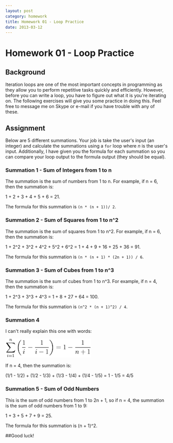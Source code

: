 ```yaml
---
layout: post
category: homework
title: Homework 01 - Loop Practice
date: 2013-03-12
---
```

# Homework 01 - Loop Practice

## Background

Iteration loops are one of the most important concepts in programming as they allow you to perform 
repetitive tasks quickly and efficiently. However, before you can write a loop, you have to figure 
out what it is you're iterating on. The following exercises will give you some practice in doing 
this. Feel free to message me on Skype or e-mail if you have trouble with any of these.

## Assignment

Below are 5 different summations. Your job is take the user's input (an integer) and calculate the 
summations using a `for` loop where _n_ is the user's input. Additionally, I have given you the 
formula for each summation so you can compare your loop output to the formula output (they should 
be equal).

### Summation 1 - Sum of Integers from 1 to n

The summation is the sum of numbers from 1 to n. For example, if n = 6, then the summation is:

1 + 2 + 3 + 4 + 5 + 6 = 21.

The formula for this summation is `(n * (n + 1))/ 2`.

### Summation 2 - Sum of Squares from 1 to n^2

The summation is the sum of squares from 1 to n^2. For example, if n = 6, then the summation is:

1 + 2^2 + 3^2 + 4^2 + 5^2 + 6^2 = 1 + 4 + 9 + 16 + 25 + 36 = 91.

The formula for this summation is `(n * (n + 1) * (2n + 1)) / 6`.

### Summation 3 - Sum of Cubes from 1 to n^3

The summation is the sum of cubes from 1 to n^3. For example, if n = 4, then the summation is:

1 + 2^3 + 3^3 + 4^3 = 1 + 8 + 27 + 64 = 100.

The formula for this summation is `(n^2 * (n + 1)^2) / 4`.

### Summation 4

I can't really explain this one with words: 

![Summation 4][1]

If n = 4, then the summation is:

(1/1 - 1/2) + (1/2 - 1/3) + (1/3 - 1/4) + (1/4 - 1/5) = 1 - 1/5 = 4/5

### Summation 5 - Sum of Odd Numbers

This is the sum of odd numbers from 1 to 2n + 1, so if n = 4, the summation is the sum of odd 
numbers from 1 to 9:

1 + 3 + 5 + 7 + 9 = 25.

The formula for this summation is (n + 1)^2.

##Good luck!

[1]: /homeworks/images/sum4.png "Summation 4"